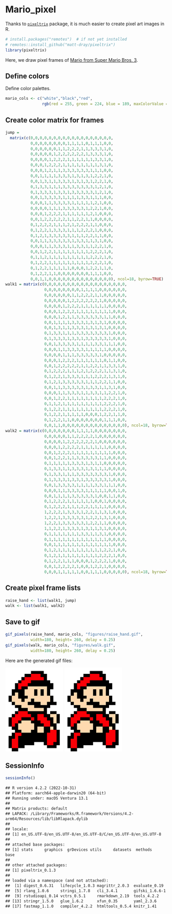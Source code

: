 Mario_pixel
================

Thanks to [`pixeltrix`](https://github.com/matt-dray/pixeltrix) package,
it is much easier to create pixel art images in R.

``` r
# install.packages("remotes")  # if not yet installed
# remotes::install_github("matt-dray/pixeltrix")
library(pixeltrix)
```

Here, we draw pixel frames of [Mario from Super Mario
Bros. 3](https://www.mariouniverse.com/wp-content/img/sprites/nes/smb3/mario-2.gif).

## Define colors

Define color palettes.

``` r
mario_cols <- c("white","black","red",
                rgb(red = 255, green = 224, blue = 189, maxColorValue = 255))
```

## Create color matrix for frames

``` r
jump =
  matrix(c(0,0,0,0,0,0,0,0,0,0,0,0,0,0,0,0,0,0,
           0,0,0,0,0,0,0,0,1,1,1,1,0,1,1,1,0,0,
           0,0,0,0,0,0,1,1,2,2,2,1,1,3,3,3,1,0,
           0,0,0,0,0,1,2,2,2,2,2,2,1,3,3,3,1,0,
           0,0,0,0,1,2,2,2,1,1,1,1,1,1,3,3,1,0,
           0,0,0,1,2,2,2,1,1,1,1,1,1,1,1,3,1,0,
           0,0,0,1,2,1,1,3,3,3,3,3,3,1,1,1,0,0,
           0,0,1,1,1,1,3,3,3,1,3,1,3,1,2,2,1,0,
           0,0,1,3,1,1,3,3,3,1,3,1,3,1,2,2,1,0,
           0,1,3,3,1,1,1,3,3,3,3,3,3,3,1,2,1,0,
           0,1,3,3,3,1,3,3,1,3,3,3,3,3,1,2,1,0,
           0,0,1,3,3,3,3,1,1,1,1,3,3,1,1,1,0,0,
           0,0,0,1,1,3,3,3,3,1,1,1,1,1,2,1,0,0,
           0,0,0,0,1,1,1,3,3,3,3,3,1,2,2,1,0,0,
           0,0,0,1,2,2,2,1,1,1,1,1,1,2,1,0,0,0,
           0,0,1,2,2,2,2,2,1,1,2,2,1,1,0,0,0,0,
           0,1,2,2,2,1,1,1,2,1,2,2,2,1,1,0,0,0,
           0,1,2,2,1,3,3,3,1,1,1,2,2,2,1,0,0,0,
           0,1,2,1,3,3,3,3,3,1,1,1,2,2,1,1,0,0,
           0,0,1,1,3,3,3,3,3,1,3,3,1,1,3,1,0,0,
           0,0,0,1,1,3,3,3,1,1,3,3,1,1,2,2,1,0,
           0,0,1,2,2,1,1,1,1,1,1,1,1,2,2,2,1,0,
           0,1,1,2,1,1,1,1,1,1,1,1,1,2,2,2,1,0,
           0,1,2,2,1,1,1,1,1,1,1,1,1,2,2,2,1,0,
           0,1,2,2,1,1,1,1,1,0,0,0,1,2,2,1,1,0,
           0,1,2,2,1,1,0,0,0,0,0,0,0,1,1,1,0,0,
           0,0,1,1,0,0,0,0,0,0,0,0,0,0,0,0,0,0), ncol=18, byrow=TRUE)
walk1 = matrix(c(0,0,0,0,0,0,0,0,0,0,0,0,0,0,0,0,0,0,
                 0,0,0,0,0,0,0,0,1,1,1,1,0,0,0,0,0,0,
                 0,0,0,0,0,0,1,1,2,2,2,1,1,0,0,0,0,0,
                 0,0,0,0,0,1,2,2,2,2,2,2,1,0,0,0,0,0,
                 0,0,0,0,1,2,2,2,1,1,1,1,1,1,0,0,0,0,
                 0,0,0,1,2,2,2,1,1,1,1,1,1,1,1,0,0,0,
                 0,0,0,1,2,1,1,3,3,3,3,3,3,1,1,0,0,0,
                 0,0,1,1,1,1,3,3,3,1,3,1,3,1,0,0,0,0,
                 0,0,1,3,1,1,3,3,3,1,3,1,3,1,0,0,0,0,
                 0,1,3,3,1,1,1,3,3,3,3,3,3,3,1,0,0,0,
                 0,1,3,3,3,1,3,3,1,3,3,3,3,3,1,0,0,0,
                 0,0,1,3,3,3,3,1,1,1,1,3,3,1,1,1,0,0,
                 0,0,0,1,1,3,3,3,3,1,1,1,1,1,0,0,0,0,
                 0,0,0,0,1,1,1,3,3,3,3,3,1,0,0,0,0,0,
                 0,0,0,1,2,2,2,1,1,1,1,1,1,0,1,1,0,0,
                 0,0,1,2,2,2,2,2,1,1,2,2,1,1,3,3,1,0,
                 0,1,2,2,2,1,1,1,2,1,2,2,2,1,1,3,1,0,
                 0,1,2,2,1,3,3,3,1,1,1,2,2,2,1,3,1,0,
                 0,1,2,1,3,3,3,3,3,1,1,1,2,2,1,1,0,0,
                 0,0,1,1,3,3,3,3,3,1,3,3,1,1,3,1,0,0,
                 0,0,0,1,1,3,3,3,1,1,3,3,1,1,2,2,1,0,
                 0,0,1,2,2,1,1,1,1,1,1,1,1,2,2,2,1,0,
                 0,1,1,2,1,1,1,1,1,1,1,1,1,2,2,2,1,0,
                 0,1,2,2,1,1,1,1,1,1,1,1,1,2,2,2,1,0,
                 0,1,2,2,1,1,1,1,1,0,0,0,1,2,2,1,1,0,
                 0,1,2,2,1,1,0,0,0,0,0,0,0,1,1,1,0,0,
                 0,0,1,1,0,0,0,0,0,0,0,0,0,0,0,0,0,0), ncol=18, byrow=TRUE)
walk2 = matrix(c(0,0,0,0,0,0,0,1,1,1,1,0,0,0,0,0,0,0,
                 0,0,0,0,0,1,1,2,2,2,2,1,0,0,0,0,0,0,
                 0,0,0,0,1,2,2,2,2,2,2,1,0,0,0,0,0,0,
                 0,0,0,1,2,2,2,2,1,1,1,1,1,1,0,0,0,0,
                 0,0,1,2,2,2,1,1,1,1,1,1,1,1,1,0,0,0,
                 0,0,1,2,2,1,1,3,3,3,3,3,1,1,0,0,0,0,
                 0,1,1,1,1,1,3,3,3,1,3,1,1,0,0,0,0,0,
                 0,1,3,3,1,1,3,3,3,1,3,1,1,1,0,0,0,0,
                 0,1,3,3,1,1,1,3,3,3,3,3,3,3,1,0,0,0,
                 0,1,3,3,3,1,3,3,1,3,3,3,3,3,1,0,0,0,
                 0,0,1,3,3,3,3,1,1,1,1,3,3,1,1,1,0,0,  
                 0,0,0,1,1,3,3,3,3,1,1,1,1,1,0,0,1,0,
                 0,0,1,1,1,1,3,3,3,3,3,1,0,0,1,1,0,0,
                 0,1,2,2,2,1,1,1,1,1,1,0,0,1,0,0,0,0,
                 0,1,2,2,2,1,1,1,2,2,1,1,1,1,0,0,0,0,
                 1,2,2,2,1,3,3,3,1,2,2,1,1,3,1,0,0,0,
                 1,2,2,1,3,3,3,3,3,1,2,2,1,3,1,0,0,0,
                 1,2,2,1,3,3,3,3,3,1,2,2,1,1,0,0,0,0,
                 1,1,2,2,1,3,3,3,1,3,1,1,3,1,0,0,0,0,
                 0,1,1,1,1,1,1,1,3,3,1,1,3,1,0,0,0,0,
                 0,1,1,1,1,1,1,1,1,1,1,1,1,1,0,0,0,0,
                 0,0,1,1,1,1,1,1,1,1,1,1,1,1,1,0,0,0,
                 0,1,2,1,1,1,1,1,1,1,1,1,1,2,2,1,0,0,
                 0,1,2,1,1,1,1,1,1,1,1,1,2,2,2,1,0,0,
                 0,1,2,2,1,1,1,0,0,0,1,2,2,2,1,0,0,0,
                 0,0,1,2,2,2,2,1,0,0,1,2,2,1,0,0,0,0,
                 0,0,0,1,1,1,1,1,0,0,1,1,1,0,0,0,0,0), ncol=18, byrow=TRUE)
```

## Create pixel frame lists

``` r
raise_hand <- list(walk1, jump)
walk <- list(walk1, walk2)
```

## Save to gif

``` r
gif_pixels(raise_hand, mario_cols, "figures/raise_hand.gif", 
           width=180, height= 260, delay = 0.25)
gif_pixels(walk, mario_cols, "figures/walk.gif", 
           width=180, height= 260, delay = 0.25)
```

Here are the generated gif files:

![](figures/raise_hand.gif) ![](figures/walk.gif)

## SessionInfo

``` r
sessionInfo()
```

    ## R version 4.2.2 (2022-10-31)
    ## Platform: aarch64-apple-darwin20 (64-bit)
    ## Running under: macOS Ventura 13.1
    ## 
    ## Matrix products: default
    ## LAPACK: /Library/Frameworks/R.framework/Versions/4.2-arm64/Resources/lib/libRlapack.dylib
    ## 
    ## locale:
    ## [1] en_US.UTF-8/en_US.UTF-8/en_US.UTF-8/C/en_US.UTF-8/en_US.UTF-8
    ## 
    ## attached base packages:
    ## [1] stats     graphics  grDevices utils     datasets  methods   base     
    ## 
    ## other attached packages:
    ## [1] pixeltrix_0.1.3
    ## 
    ## loaded via a namespace (and not attached):
    ##  [1] digest_0.6.31   lifecycle_1.0.3 magrittr_2.0.3  evaluate_0.19  
    ##  [5] rlang_1.0.6     stringi_1.7.8   cli_3.4.1       gifski_1.6.6-1 
    ##  [9] rstudioapi_0.14 vctrs_0.5.1     rmarkdown_2.19  tools_4.2.2    
    ## [13] stringr_1.5.0   glue_1.6.2      xfun_0.35       yaml_2.3.6     
    ## [17] fastmap_1.1.0   compiler_4.2.2  htmltools_0.5.4 knitr_1.41
